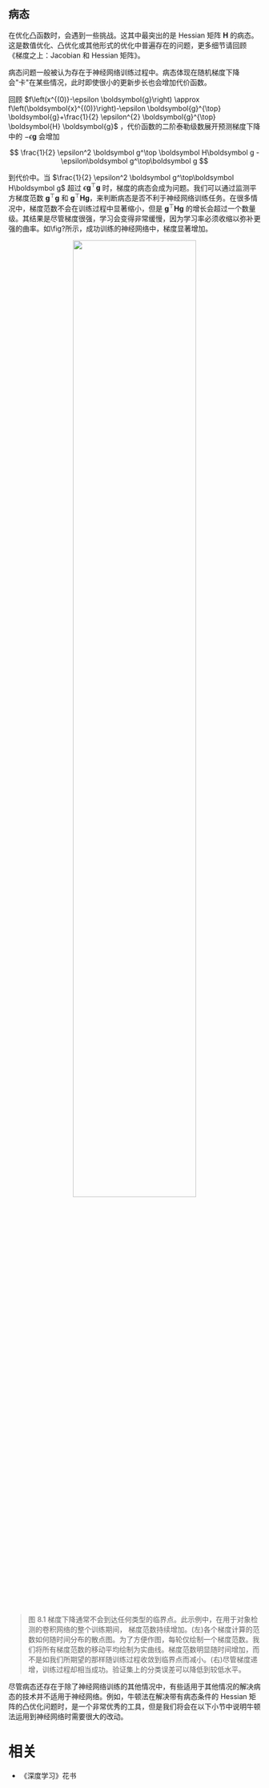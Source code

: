 

## 病态

在优化凸函数时，会遇到一些挑战。这其中最突出的是 Hessian 矩阵 $\boldsymbol H$ 的病态。这是数值优化、凸优化或其他形式的优化中普遍存在的问题，更多细节请回顾 《梯度之上：Jacobian 和 Hessian 矩阵》。

病态问题一般被认为存在于神经网络训练过程中。病态体现在随机梯度下降会"卡"在某些情况，此时即使很小的更新步长也会增加代价函数。

回顾 $f\left(x^{(0)}-\epsilon \boldsymbol{g}\right) \approx f\left(\boldsymbol{x}^{(0)}\right)-\epsilon \boldsymbol{g}^{\top} \boldsymbol{g}+\frac{1}{2} \epsilon^{2} \boldsymbol{g}^{\top} \boldsymbol{H} \boldsymbol{g}$ ，代价函数的二阶泰勒级数展开预测梯度下降中的 $-\epsilon\boldsymbol g$ 会增加

$$
    \frac{1}{2} \epsilon^2 \boldsymbol g^\top \boldsymbol H\boldsymbol g - \epsilon\boldsymbol g^\top\boldsymbol g
$$

到代价中。当 $\frac{1}{2} \epsilon^2 \boldsymbol g^\top\boldsymbol H\boldsymbol g$ 超过 $\epsilon\boldsymbol g^\top\boldsymbol g$ 时，梯度的病态会成为问题。我们可以通过监测平方梯度范数 $\boldsymbol g^\top\boldsymbol g$ 和 $\boldsymbol g^\top \boldsymbol H\boldsymbol g$，来判断病态是否不利于神经网络训练任务。在很多情况中，梯度范数不会在训练过程中显著缩小，但是 $\boldsymbol g^\top\boldsymbol H\boldsymbol g$ 的增长会超过一个数量级。其结果是尽管梯度很强，学习会变得非常缓慢，因为学习率必须收缩以弥补更强的曲率。如\fig?所示，成功训练的神经网络中，梯度显著增加。



<p align="center">
    <img width="70%" height="70%" src="http://images.iterate.site/blog/image/20190718/7i1262hftEE8.png?imageslim">
</p>

> 图 8.1 梯度下降通常不会到达任何类型的临界点。此示例中，在用于对象检测的卷积网络的整个训练期间， 梯度范数持续增加。(左)各个梯度计算的范数如何随时间分布的散点图。为了方便作图，每轮仅绘制一个梯度范数。我们将所有梯度范数的移动平均绘制为实曲线。梯度范数明显随时间增加，而不是如我们所期望的那样随训练过程收敛到临界点而减小。(右)尽管梯度递增，训练过程却相当成功。验证集上的分类误差可以降低到较低水平。







尽管病态还存在于除了神经网络训练的其他情况中，有些适用于其他情况的解决病态的技术并不适用于神经网络。例如，牛顿法在解决带有病态条件的 Hessian 矩阵的凸优化问题时，是一个非常优秀的工具，但是我们将会在以下小节中说明牛顿法运用到神经网络时需要很大的改动。




# 相关

- 《深度学习》花书
